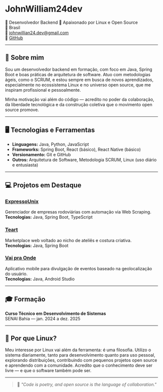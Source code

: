 # JohnWilliam24dev

🎯 Desenvolvedor Backend
🐧 Apaixonado por Linux e Open Source  
📍 Brasil  
📧 johnwillian24.dev@gmail.com  
🔗 [GitHub](https://github.com/JohnWilliam24dev)

---

## 👋 Sobre mim

Sou um desenvolvedor backend em formação, com foco em Java, Spring Boot e boas práticas de arquitetura de software. Atuo com metodologias ágeis, como o SCRUM, e estou sempre em busca de novos aprendizados, especialmente no ecossistema Linux e no universo open source, que me inspiram profissional e pessoalmente.

Minha motivação vai além do código — acredito no poder da colaboração, da liberdade tecnológica e da construção coletiva que o movimento open source promove.

---

## 🖥️ Tecnologias e Ferramentas

- **Linguagens:** Java, Python, JavaScript  
- **Frameworks:** Spring Boot, React (básico), React Native (básico)  
- **Versionamento:** Git e GitHub  
- **Outros:** Arquitetura de Software, Metodologia SCRUM, Linux (uso diário e entusiasta)

---

## 💻 Projetos em Destaque

### [ExpressoUnix](https://github.com/JohnWilliam24dev/ExpressoUnix)
Gerenciador de empresas rodoviárias com automação via Web Scraping.  
**Tecnologias:** Java, Spring Boot, TypeScript  


### [Teart](https://github.com/JohnWilliam24dev/Teart)
Marketplace web voltado ao nicho de ateliês e costura criativa.  
**Tecnologias:** Java, Spring Boot

### [Vai pra Onde](https://github.com/PedroFPer/Vai_pra_onde)
Aplicativo mobile para divulgação de eventos baseado na geolocalização do usuário.  
**Tecnologias:** Java, Android Studio

---

## 🎓 Formação

**Curso Técnico em Desenvolvimento de Sistemas**  
SENAI Bahia — jan. 2024 a dez. 2025

---



## 🐧 Por que Linux?

Meu interesse por Linux vai além da ferramenta: é uma filosofia. Utilizo o sistema diariamente, tanto para desenvolvimento quanto para uso pessoal, explorando distribuições, contribuindo com pequenos projetos open source e aprendendo com a comunidade. Acredito que o conhecimento deve ser livre — e que o software também pode ser.

---

> 💬 *"Code is poetry, and open source is the language of collaboration."*




<!---
JohnWilliam24dev/JohnWilliam24dev is a ✨ special ✨ repository because its `README.md` (this file) appears on your GitHub profile.
You can click the Preview link to take a look at your changes.
--->

